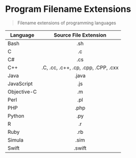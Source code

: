 # Program Filename Extensions

> Filename extensions of programming languages

| Language      | Source File Extension |
| ------------- |:---------------------:|
| Bash          | .sh                   |
| C             | .c                    |
| C#            | .cs                   |
| C++           |  .C, .cc, .c++, .cp, .cpp, .CPP, .cxx|
| Java          | .java                 |
| JavaScript    | .js                   |
| Objective-C   | .m                    |
| Perl          | .pl                   |
| PHP           | .php                  |
| Python        | .py                   |
| R 			| .r 					|
| Ruby    		| .rb 					|
| Simula        | .sim                  |
| Swift         | .swift                |
